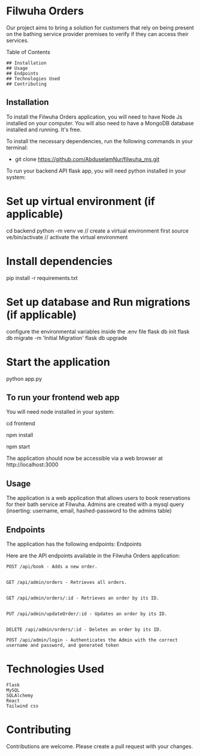 # Filwuha Orders

Our project aims to bring a solution for customers that rely on being present on the bathing service provider premises to verify if they can access their services.

Table of Contents

    ## Installation
    ## Usage
    ## Endpoints
    ## Technologies Used
    ## Contributing

## Installation

To install the Filwuha Orders application, you will need to have Node Js installed on your computer. You will also need to have a MongoDB database installed and running. It's free.

To install the necessary dependencies, run the following commands in your terminal:

- git clone https://github.com/AbduselamNur/filwuha_ms.git

To run your backend API flask app, you will need python installed in your system:

# Set up virtual environment (if applicable)

cd backend
python -m venv ve // create a virtual environment first
source ve/bin/activate // activate the virtual environment

# Install dependencies

pip install -r requirements.txt

# Set up database and Run migrations (if applicable)

configure the environmental variables inside the .env file
flask db init
flask db migrate -m 'Initial Migration'
flask db upgrade

# Start the application

python app.py

## To run your frontend web app

You will need node installed in your system:

cd frontend

npm install

npm start

The application should now be accessible via a web browser at http://localhost:3000

## Usage

The application is a web application that allows users to book reservations for their bath service at Filwuha.
Admins are created with a mysql query (inserting: username, email, hashed-password to the admins table)

## Endpoints

The application has the following endpoints:
Endpoints

Here are the API endpoints available in the Filwuha Orders application:

    POST /api/book - Adds a new order.


    GET /api/admin/orders - Retrieves all orders.


    GET /api/admin/orders/:id - Retrieves an order by its ID.


    PUT /api/admin/updateOrder/:id - Updates an order by its ID.


    DELETE /api/admin/orders/:id - Deletes an order by its ID.

    POST /api/admin/login - Authenticates the Admin with the correct username and password, and generated token

# Technologies Used

    Flask
    MySQL
    SQLAlchemy
    React
    Tailwind css

# Contributing

Contributions are welcome. Please create a pull request with your changes.
